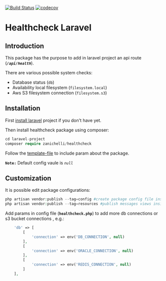 [![Build Status](https://travis-ci.org/ZanichelliEditore/health-check.svg?branch=master)](https://travis-ci.org/ZanichelliEditore/health-check.svg?branch=master)
[![codecov](https://codecov.io/gh/ZanichelliEditore/health-check/branch/master/graph/badge.svg)](https://codecov.io/gh/ZanichelliEditore/health-check)

# Healthcheck Laravel

## Introduction

This package has the purpose to add in laravel project an api route (**_`/api/health`_**).

There are various possible system checks:

- Database status (`db`)
- Availability local filesystem (`filesystem.local`)
- Aws S3 filesystem connection (`filesystem.s3`)

## Installation

First [install laravel](https://laravel.com/docs/9.x) project if you don't have yet.

Then install healthcheck package using composer:

```php
cd laravel-project
composer require zanichelli/healthcheck
```

Follow the [template-file](template_env.md) to include param about the package.

**`Note:`** Default config vaule is _`null`_

## Customization

It is possible edit package configurations:

```php
php artisan vendor:publish --tag=config #create package config file inside own config folder
php artisan vendor:publish --tag=resources #publish messages views inside resources folder
```

Add params in config file (**`healthcheck.php`**) to add more db connections or s3 bucket connections , e.g.:

```php
    'db' => [
        [
            'connection' => env('DB_CONNECTION', null)
        ],
        [
            'connection' => env('ORACLE_CONNECTION', null)
        ],
        [
            'connection' => env('REDIS_CONNECTION', null)
        ]
    ],
```
